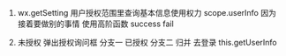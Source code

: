 1. wx.getSetting
    用户授权范围里查询基本信息使用权力 scope.userInfo
    因为接着要做别的事情 使用高阶函数
    success fail 

2. 未授权 弹出授权询问框 分支一
    已授权  分支二
        归并 去登录 this.getUserInfo